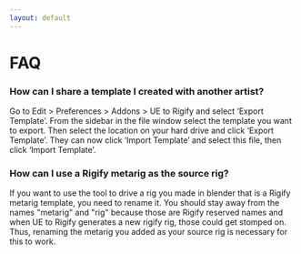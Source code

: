 ```yaml
---
layout: default
---
```


# FAQ

### How can I share a template I created with another artist?
Go to Edit > Preferences > Addons > UE to Rigify and select ‘Export Template’. From the sidebar in the file window select the template you want to export. Then select the location on your hard drive and click ‘Export Template’. They can now click ‘Import Template’ and select this file, then click ‘Import Template’.

### How can I use a Rigify metarig as the source rig?
If you want to use the tool to drive a rig you made in blender that is a Rigify metarig template, you need to rename it. You should stay away from the names "metarig" and "rig" because those are Rigify reserved names and when UE to Rigify generates a new rigify rig, those could get stomped on. Thus, renaming the metarig you added as your source rig is necessary for this to work.

